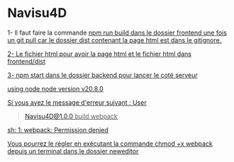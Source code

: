 # Navisu4D

1- Il faut faire la commande <u>npm run build<u> dans le dossier frontend une fois un git pull car le dossier dist contenant la page html est dans le gitignore.

2- Le fichier html pour avoir la page html et le fichier html dans frontend/dist

3- <u>npm start<u> dans le dossier backend pour lancer le coté serveur


using node node version v20.8.0

Si vous avez le message d'erreur suivant : User

> Navisu4D@1.0.0 build
> webpack

sh: 1: webpack: Permission denied 

Vous pourrez le régler en exécutant la commande chmod +x webpack depuis un terminal dans le dossier neweditor